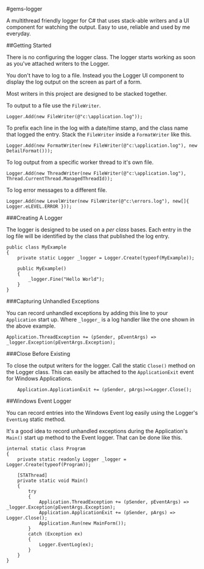 #gems-logger

A multithread friendly logger for C# that uses stack-able writers and a UI component 
for watching the output. Easy to use, reliable and used by me everyday.

##Getting Started

There is no configuring the logger class. The logger starts working as soon as you've
attached writers to the Logger.

You don't have to log to a file. Instead you the Logger UI component to display the log output
on the screen as part of a form.

Most writers in this project are designed to be stacked together.

To output to a file use the `FileWriter`.

	Logger.Add(new FileWriter(@"c:\application.log"));

To prefix each line in the log with a date/time stamp, and the class name that logged the entry.
Stack the `FileWriter` inside a `FormatWriter` like this.

	Logger.Add(new FormatWriter(new FileWriter(@"c:\application.log"), new DetailFormat()));

To log output from a specific worker thread to it's own file.

	Logger.Add(new ThreadWriter(new FileWriter(@"c:\application.log"), Thread.CurrentThread.ManagedThreadId));

To log error messages to a different file.

	Logger.Add(new LevelWriter(new FileWriter(@"c:\errors.log"), new[]{ Logger.eLEVEL.ERROR }));

###Creating A Logger

The logger is designed to be used on a *per class* bases. Each entry in the log
file will be identified by the class that published the log entry.

	public class MyExample
	{
		private static Logger _logger = Logger.Create(typeof(MyExample));

		public MyExample()
		{
			_logger.Fine("Hello World");
		}
	}

###Capturing Unhandled Exceptions

You can record unhandled exceptions by adding this line to your `Application` start up. Where `_logger_`
is a log handler like the one shown in the above example.

	Application.ThreadException += (pSender, pEventArgs) => _logger.Exception(pEventArgs.Exception);

###Close Before Existing

To close the output writers for the logger. Call the static `Close()` method on the
Logger class. This can easily be attached to the `ApplicationExit` event for 
Windows Applications.

		Application.ApplicationExit += (pSender, pArgs)=>Logger.Close();

##Windows Event Logger

You can record entries into the Windows Event log easily using the Logger's `EventLog` static
method.

It's a good idea to record unhandled exceptions during the Application's `Main()` start up
method to the Event logger. That can be done like this.

	internal static class Program
	{
		private static readonly Logger _logger = Logger.Create(typeof(Program));

		[STAThread]
		private static void Main()
		{
			try
			{
				Application.ThreadException += (pSender, pEventArgs) => _logger.Exception(pEventArgs.Exception);
				Application.ApplicationExit += (pSender, pArgs) => Logger.Close();
				Application.Run(new MainForm());
			}
			catch (Exception ex)
			{
				Logger.EventLog(ex);
			}
		}
	}
